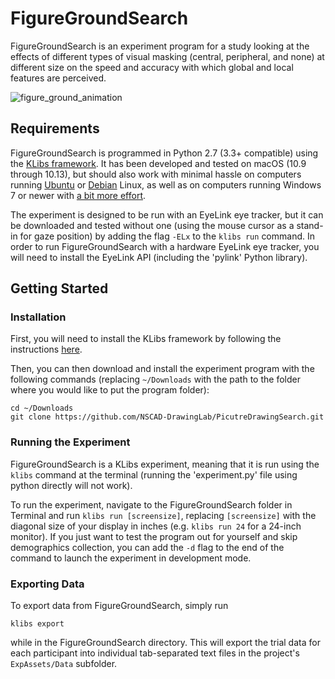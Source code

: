 # FigureGroundSearch

FigureGroundSearch is an experiment program for a study looking at the effects of different types of visual masking (central, peripheral, and none) at different size on the speed and accuracy with which global and local features are perceived.

![figure_ground_animation](https://drive.google.com/uc?id=1JIxEm-NS0pWj9aYuIZ01s4Ma-SP74H0p)

## Requirements

FigureGroundSearch is programmed in Python 2.7 (3.3+ compatible) using the [KLibs framework](https://github.com/a-hurst/klibs). It has been developed and tested on macOS (10.9 through 10.13), but should also work with minimal hassle on computers running [Ubuntu](https://www.ubuntu.com/download/desktop) or [Debian](https://www.debian.org/distrib/) Linux, as well as on computers running Windows 7 or newer with [a bit more effort](https://github.com/a-hurst/klibs/wiki/Installation-on-Windows).

The experiment is designed to be run with an EyeLink eye tracker, but it can be downloaded and tested without one (using the mouse cursor as a stand-in for gaze position) by adding the flag `-ELx` to the `klibs run` command. In order to run FigureGroundSearch with a hardware EyeLink eye tracker, you will need to install the EyeLink API (including the 'pylink' Python library).

## Getting Started

### Installation

First, you will need to install the KLibs framework by following the instructions [here](https://github.com/a-hurst/klibs).

Then, you can then download and install the experiment program with the following commands (replacing `~/Downloads` with the path to the folder where you would like to put the program folder):

```
cd ~/Downloads
git clone https://github.com/NSCAD-DrawingLab/PicutreDrawingSearch.git
```

### Running the Experiment

FigureGroundSearch is a KLibs experiment, meaning that it is run using the `klibs` command at the terminal (running the 'experiment.py' file using python directly will not work).

To run the experiment, navigate to the FigureGroundSearch folder in Terminal and run `klibs run [screensize]`,
replacing `[screensize]` with the diagonal size of your display in inches (e.g. `klibs run 24` for a 24-inch monitor). If you just want to test the program out for yourself and skip demographics collection, you can add the `-d` flag to the end of the command to launch the experiment in development mode.

### Exporting Data

To export data from FigureGroundSearch, simply run

```
klibs export
```

while in the FigureGroundSearch directory. This will export the trial data for each participant into individual tab-separated text files in the project's `ExpAssets/Data` subfolder.
